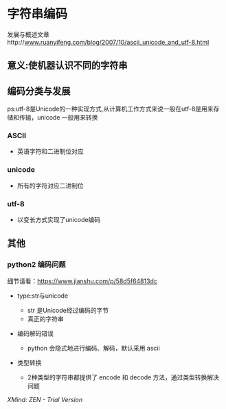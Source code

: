 # 字符串编码

发展与概述文章http://www.ruanyifeng.com/blog/2007/10/ascii_unicode_and_utf-8.html

## 意义:使机器认识不同的字符串

## 编码分类与发展

ps:utf-8是Unicode的一种实现方式,从计算机工作方式来说一般在utf-8是用来存储和传输，unicode 一般用来转换

### ASCII

- 英语字符和二进制位对应

### unicode

- 所有的字符对应二进制位

### utf-8

- 以变长方式实现了unicode编码

## 其他

### python2 编码问题

细节请看：https://www.jianshu.com/p/58d5f64813dc

- type:str与unicode

	- str 是Unicode经过编码的字节
	- 真正的字符串

- 编码解码错误

	- python 会隐式地进行编码、解码，默认采用 ascii

- 类型转换

	- 2种类型的字符串都提供了 encode 和 decode 方法，通过类型转换解决问题

*XMind: ZEN - Trial Version*